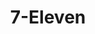 ---
title: "7-Eleven"
url: /dasmarinas/7-eleven-governor-juanito-r-remulla-sr-road/
shop: convenience
---